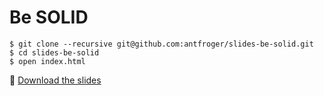 # Be SOLID

    $ git clone --recursive git@github.com:antfroger/slides-be-solid.git
    $ cd slides-be-solid
    $ open index.html

💾 [Download the slides](https://github.com/antfroger/slides-be-solid/raw/master/Be-SOLID.pdf)
